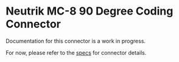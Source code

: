 # Neutrik MC-8 90 Degree Coding Connector
Documentation for this connector is a work in progress.

For now, please refer to the [specs](specs.yaml) for connector details.

